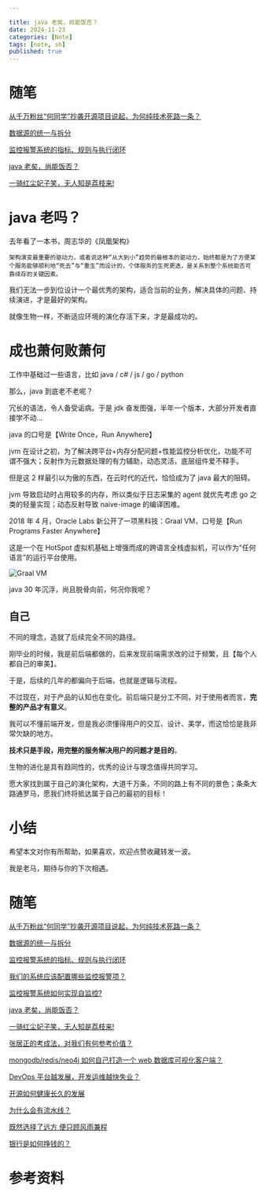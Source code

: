 ```yaml
---

title: java 老矣，尚能饭否？
date: 2024-11-23
categories: [Note]
tags: [note, sh]
published: true
---
```


# 随笔

[从千万粉丝“何同学”抄袭开源项目说起，为何纯技术死路一条？](https://houbb.github.io/2024/11/22/note-02-he-tech)

[数据源的统一与拆分](https://houbb.github.io/2024/11/22/note-03-split-apache-calcite)

[监控报警系统的指标、规则与执行闭环](https://houbb.github.io/2024/11/22/note-04-indicator-rule-execute-mearurement)

[java 老矣，尚能饭否？](https://houbb.github.io/2024/11/22/note-05-is-java-so-old)

[一骑红尘妃子笑，无人知是荔枝来!](https://houbb.github.io/2024/11/22/note-06-lizhi)

# java 老吗？

去年看了一本书，周志华的《凤凰架构》

```
架构演变最重要的驱动力，或者说这种“从大到小”趋势的最根本的驱动力，始终都是为了方便某个服务能够顺利地“死去”与“重生”而设计的，个体服务的生死更迭，是关系到整个系统能否可靠续存的关键因素。
```

我们无法一步到位设计一个最优秀的架构，适合当前的业务，解决具体的问题、持续演进，才是最好的架构。

就像生物一样，不断适应环境的演化存活下来，才是最成功的。

# 成也萧何败萧何

工作中基础过一些语言，比如 java / c# / js / go / python

那么，java 到底老不老呢？

冗长的语法，令人备受诟病。于是 jdk 奋发图强，半年一个版本，大部分开发者直接学不动...

java 的口号是【Write Once，Run Anywhere】

jvm 在设计之初，为了解决跨平台+内存分配问题+性能监控分析优化，功能不可谓不强大；反射作为元数据处理的有力辅助，动态灵活，底层组件爱不释手。

但是这 2 样最引以为傲的东西，在云时代的近代，恰恰成为了 java 最大的阻碍。

jvm 导致启动时占用较多的内存，所以类似于日志采集的 agent 就优先考虑 go 之类的轻量实现；动态反射导致 naive-image 的编译困难。

2018 年 4 月，Oracle Labs 新公开了一项黑科技：Graal VM，口号是【Run Programs Faster Anywhere】

这是一个在 HotSpot 虚拟机基础上增强而成的跨语言全栈虚拟机，可以作为“任何语言”的运行平台使用。

![Graal VM](https://icyfenix.cn/assets/img/grallvm.d917d5ba.png)

java 30 年沉浮，尚且脱骨向前，何况你我呢？

## 自己

不同的理念，造就了后续完全不同的路径。

刚毕业的时候，我是前后端都做的，后来发现前端需求改的过于频繁，且【每个人都自己的审美】。

于是，后续的几年的都偏向于后端，也就是逻辑与流程。

不过现在，对于产品的认知也在变化。前后端只是分工不同，对于使用者而言，**完整的产品才有意义**。

我可以不懂前端开发，但是我必须懂得用户的交互、设计、美学，而这恰恰是我非常欠缺的地方。

**技术只是手段，用完整的服务解决用户的问题才是目的**。

生物的进化是具有趋同性的，优秀的设计与理念值得共同学习。

愿大家找到属于自己的演化架构，大道千万条，不同的路上有不同的景色；条条大路通罗马，愿我们终将抵达属于自己的最初的目标！

# 小结

希望本文对你有所帮助，如果喜欢，欢迎点赞收藏转发一波。

我是老马，期待与你的下次相遇。

# 随笔

[从千万粉丝“何同学”抄袭开源项目说起，为何纯技术死路一条？](https://houbb.github.io/2024/11/22/note-02-he-tech)

[数据源的统一与拆分](https://houbb.github.io/2024/11/22/note-03-split-apache-calcite)

[监控报警系统的指标、规则与执行闭环](https://houbb.github.io/2024/11/22/note-04-indicator-rule-execute-mearurement)

[我们的系统应该配置哪些监控报警项？](https://houbb.github.io/2024/11/22/note-04-indicator-rule-items)

[监控报警系统如何实现自监控?](https://houbb.github.io/2024/11/22/note-04-indicator-rule-items-self-monitor)

[java 老矣，尚能饭否？](https://houbb.github.io/2024/11/22/note-05-is-java-so-old)

[一骑红尘妃子笑，无人知是荔枝来!](https://houbb.github.io/2024/11/22/note-06-lizhi)

[张居正的考成法，对我们有何参考价值？](https://houbb.github.io/2024/11/22/note-07-zhangjuzheng-kaochengfa)

[mongodb/redis/neo4j 如何自己打造一个 web 数据库可视化客户端？](https://houbb.github.io/2024/11/22/note-08-visual)

[DevOps 平台越发展，开发运维越快失业？](https://houbb.github.io/2024/11/22/note-09-devops-how-to-go)

[开源如何健康长久的发展](https://houbb.github.io/2024/11/22/note-10-opensource-way)

[为什么会有流水线？](https://houbb.github.io/2024/11/22/note-11-pipeline)

[既然选择了远方 便只顾风雨兼程](https://houbb.github.io/2024/11/22/note-12-positive-negative)

[银行是如何挣钱的？](https://houbb.github.io/2024/11/22/note-13-bank-profit)

# 参考资料


